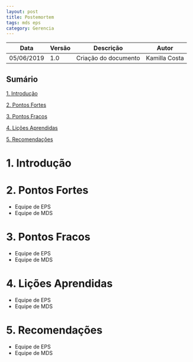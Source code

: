 ```yaml
---
layout: post
title: Postemortem
tags: mds eps 
category: Gerencia
---
```

|Data   |Versão   |Descrição   |Autor   |
|---|---|---|---|
|05/06/2019   | 1.0  |Criação do documento   |Kamilla Costa  |

## Sumário
[1. Introdução](#1-introdução)  
 
[2. Pontos Fortes](#2-pontos-fortes)  
  
[3. Pontos Fracos](#3-pontos-fracos)   

[4. Lições Aprendidas](#4-lições-aprendidas)

[5. Recomendações](#5-recomendações)
 
# 1. Introdução
<p align = "justify">

# 2. Pontos Fortes
* Equipe de EPS
* Equipe de MDS

# 3. Pontos Fracos
* Equipe de EPS
* Equipe de MDS

# 4. Lições Aprendidas
* Equipe de EPS
* Equipe de MDS

# 5. Recomendações
* Equipe de EPS
* Equipe de MDS

